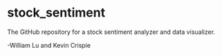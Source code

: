 # stock_sentiment

The GitHub repository for a stock sentiment analyzer and data visualizer.

-William Lu and Kevin Crispie